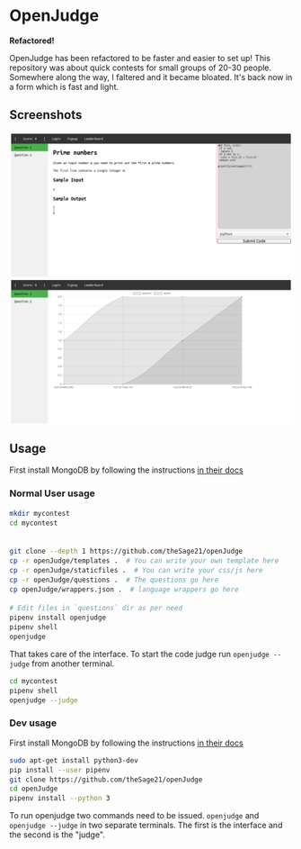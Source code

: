 OpenJudge
=========

**Refactored!**

OpenJudge has been refactored to be faster and easier to set up! This
repository was about quick contests for small groups of 20-30 people. Somewhere
along the way, I faltered and it became bloated. It's back now in a form which
is fast and light.

Screenshots
----------

![Normal Screen](screens/home.png)
![Leader Board Screen](screens/lb.png)

Usage
-----

First install MongoDB by following the instructions [in their docs](https://docs.mongodb.com/manual/tutorial/install-mongodb-on-ubuntu/)

### Normal User usage

```bash
mkdir mycontest
cd mycontest


git clone --depth 1 https://github.com/theSage21/openJudge
cp -r openJudge/templates .  # You can write your own template here
cp -r openJudge/staticfiles .  # You can write your css/js here
cp -r openJudge/questions .  # The questions go here
cp openJudge/wrappers.json .  # language wrappers go here

# Edit files in `questions` dir as per need
pipenv install openjudge
pipenv shell
openjudge
```

That takes care of the interface. To start the code judge run `openjudge --judge` from another terminal.

```bash
cd mycontest
pipenv shell
openjudge --judge
```


### Dev usage

First install MongoDB by following the instructions [in their docs](https://docs.mongodb.com/manual/tutorial/install-mongodb-on-ubuntu/)

```bash
sudo apt-get install python3-dev
pip install --user pipenv
git clone https://github.com/theSage21/openJudge
cd openJudge
pipenv install --python 3
```

To run openjudge two commands need to be issued.  `openjudge` and `openjudge --judge` in two separate terminals. The first is the interface and the second is the "judge".

